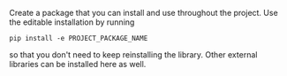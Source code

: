 Create a package that you can install and use throughout the project. Use the editable installation by running

```
pip install -e PROJECT_PACKAGE_NAME
```

so that you don't need to keep reinstalling the library. Other external libraries can be installed here as well.